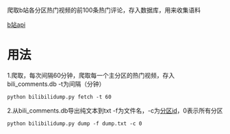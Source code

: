 
爬取b站各分区热门视频的前100条热门评论，存入数据库，用来收集语料

[b站api](https://github.com/SocialSisterYi/bilibili-API-collect)

# 用法

1.爬取，每次间隔60分钟，爬取每一个主分区的热门视频，存入bili_comments.db
-t为间隔（分钟）
```
python bilibilidump.py fetch -t 60
```

2.从bili_comments.db导出纯文本到txt
-f为文件名，-c为[分区id](https://github.com/SocialSisterYi/bilibili-API-collect/blob/master/video/video_zone.md)，0表示所有分区
```
python bilibilidump.py dump -f dump.txt -c 0
```
